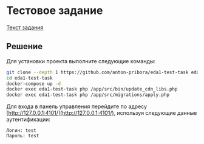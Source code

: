 # Тестовое задание

[Текст задания](TASK.md)

## Решение

Для установки проекта выполните следующие команды:

```bash
git clone --depth 1 https://github.com/anton-pribora/eda1-test-task eda1-test-task
cd eda1-test-task
docker-compose up -d
docker exec eda1-test-task php /app/src/bin/update_cdn_libs.php
docker exec eda1-test-task php /app/src/migrations/apply.php
```

Для входа в панель управления перейдите по адресу [http://127.0.0.1:4101/](http://127.0.0.1:4101/),
используя следующие данные аутентификации:

```text
Логин: test
Пароль: test
```
